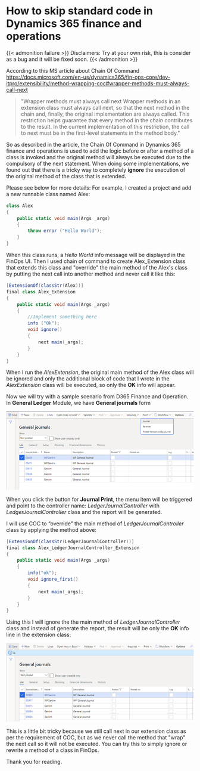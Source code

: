 # How to skip standard code in Dynamics 365 finance and operations


{{< admonition failure >}}
Disclaimers: Try at your own risk, this is consider as a bug and it will be fixed soon.
{{< /admonition >}}

According to this MS article about Chain Of Command <https://docs.microsoft.com/en-us/dynamics365/fin-ops-core/dev-itpro/extensibility/method-wrapping-coc#wrapper-methods-must-always-call-next>

> "Wrapper methods must always call next Wrapper methods in an extension class must always call next, so that the next method in the chain and, finally, the original implementation are always called. This restriction helps guarantee that every method in the chain contributes to the result. In the current implementation of this restriction, the call to next must be in the first-level statements in the method body."

So as described in the article, the Chain Of Command in Dynamics 365 finance and operations is used to add the logic before or after a method of a class is invoked and the original method will always be executed due to the compulsory of the next statement.
When doing some implementations, we found out that there is a tricky way to completely **ignore** the execution of the original method of the class that is extended.

Please see below for more details:
For example, I created a project and add a new runnable class named Alex:

```cs
class Alex
{
    public static void main(Args _args)
    {
        throw error ("Hello World");
    }
}
```

When this class runs, a _Hello World_ info message will be displayed in the FinOps UI. Then I used chain of command to create Alex_Extension class that extends this class and "override" the main method of the Alex's class by putting the next call into another method and never call it like this:

```cs
[ExtensionOf(classStr(Alex))]
final class Alex_Extension
{
    public static void main(Args _args)
    {
        //Implement something here
        info ("Ok");
        void ignore()
        {
            next main(_args);
        }
    }
}
```

When I run the _AlexExtension_, the original main method of the Alex class will be ignored and only the additional block of code that I wrote in the _AlexExtension_ class will be executed, so only the **OK** info will appear.

Now we will try with a sample scenario from D365 Finance and Operation. In **General Ledger** Module, we have **General journals** form

![Image](How-to-ignore-standard-code-in-Dynamics-365-finance-and-operations.png)

When you click the button for **Journal Print**, the menu item will be triggered and point to the controller name: *LedgerJournalController* with *LedgerJournalController* class and the report will be generated.

I will use COC to “override” the main method of *LedgerJournalController* class by applying the method above:

```cs
[ExtensionOf(classStr(LedgerJournalController))]
final class Alex_LedgerJournalController_Extension
{
    public static void main(Args _args)
    {
        info("ok");
        void ignore_first()
        {
            next main(_args);
        }
    }
}  
```

Using this I will ignore the the main method of *LedgerJournalController* class and instead of generate the report, the result will be only the **OK** info line in the extension class:

![Image](How-to-ignore-standard-code-in-Dynamics-365-finance-and-operations-1.png)

This is a little bit tricky because we still call next in our extension class as per the requirement of COC, but as we never call the method that "wrap" the next call so it will not be executed. You can try this to simply ignore or rewrite a method of a class in FinOps.

Thank you for reading.


